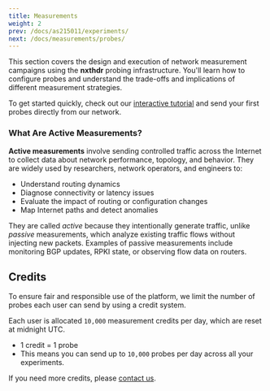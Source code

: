 ```yaml
---
title: Measurements
weight: 2
prev: /docs/as215011/experiments/
next: /docs/measurements/probes/
---
```


This section covers the design and execution of network measurement campaigns using the **nxthdr** probing infrastructure. You'll learn how to configure probes and understand the trade-offs and implications of different measurement strategies.

To get started quickly, check out our [interactive tutorial](https://nxthdr.dev/docs/measurements) and send your first probes directly from our network.

### What Are Active Measurements?

**Active measurements** involve sending controlled traffic across the Internet to collect data about network performance, topology, and behavior. They are widely used by researchers, network operators, and engineers to:

* Understand routing dynamics
* Diagnose connectivity or latency issues
* Evaluate the impact of routing or configuration changes
* Map Internet paths and detect anomalies

They are called *active* because they intentionally generate traffic, unlike *passive* measurements, which analyze existing traffic flows without injecting new packets. Examples of passive measurements include monitoring BGP updates, RPKI state, or observing flow data on routers.

## Credits

To ensure fair and responsible use of the platform, we limit the number of probes each user can send by using a credit system.

Each user is allocated `10,000` measurement credits per day, which are reset at midnight UTC.

* 1 credit = 1 probe
* This means you can send up to `10,000` probes per day across all your experiments.

If you need more credits, please [contact us](/docs/reference/contact).
